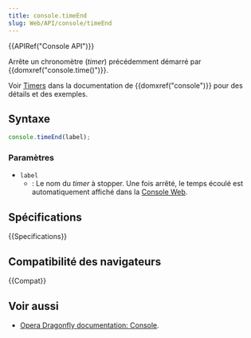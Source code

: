 ```yaml
---
title: console.timeEnd
slug: Web/API/console/timeEnd
---
```


{{APIRef("Console API")}}

Arrête un chronomètre (_timer_) précédemment démarré par {{domxref("console.time()")}}.

Voir [Timers](/fr/docs/Web/API/console#Timers) dans la documentation de {{domxref("console")}} pour des détails et des exemples.

## Syntaxe

```js
console.timeEnd(label);
```

### Paramètres

- `label`
  - : Le nom du _timer_ à stopper. Une fois arrêté, le temps écoulé est automatiquement affiché dans la [Console Web](/fr/docs/Outils/Console_Web).

## Spécifications

{{Specifications}}

## Compatibilité des navigateurs

{{Compat}}

## Voir aussi

- [Opera Dragonfly documentation: Console](http://www.opera.com/dragonfly/documentation/console/).

